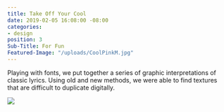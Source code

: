 ```yaml
---
title: Take Off Your Cool
date: 2019-02-05 16:08:00 -08:00
categories:
- design
position: 3
Sub-Title: For Fun
Featured-Image: "/uploads/CoolPinkM.jpg"
---
```


Playing with fonts, we put together a series of graphic interpretations of classic lyrics. Using old and new methods, we were able to find textures that are difficult to duplicate digitally.


<div class="gallery" data-columns="3">
<img src="/uploads/CoolPinkM.jpg" />

</div>